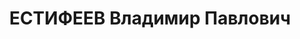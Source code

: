 ---
title: ЕСТИФЕЕВ Владимир Павлович
description: "1896 г.р., русский, военинженер 2 ранга, военный инженер УВСР-66 МВО.\
  \ \n  Арестован 16.04.1937. \n  ВКВС - 09.05.1938, ВМН. Расстрелян 09.05.1938, Калинин"
---